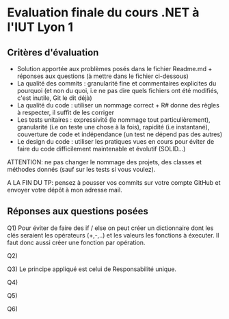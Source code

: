 Evaluation finale du cours .NET à l'IUT Lyon 1
==============================================

Critères d'évaluation
---------------------

* Solution apportée aux problèmes posés dans le fichier Readme.md + réponses aux questions (à mettre dans le fichier ci-dessous)
* La qualité des commits : granularité fine et commentaires explicites du pourquoi (et non du quoi, i.e ne pas dire quels fichiers ont été modifiés, c'est inutile, Git le dit déjà)
* La qualité du code : utiliser un nommage correct + R# donne des règles à respecter, il suffit de les corriger
* Les tests unitaires : expressivité (le nommage tout particulièrement), granularité (i.e on teste une chose à la fois), rapidité (i.e instantané), couverture de code et indépendance (un test ne dépend pas des autres)
* Le design du code : utiliser les pratiques vues en cours pour éviter de faire du code difficilement maintenable et évolutif (SOLID...)

ATTENTION: ne pas changer le nommage des projets, des classes et méthodes donnés (sauf sur les tests si vous voulez).

A LA FIN DU TP: pensez à pousser vos commits sur votre compte GitHub et envoyer votre dépôt à mon adresse mail.

Réponses aux questions posées
-----------------------------

Q1) Pour éviter de faire des if / else on peut créer un dictionnaire dont les clés seraient les opérateurs (+,-,..) et les valeurs les fonctions à éxecuter. Il faut donc aussi créer une fonction par opération.

Q2)

Q3) Le principe appliqué est celui de Responsabilité unique.

Q4)

Q5)

Q6)
 
